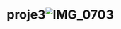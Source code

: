 # proje3![IMG_0703](https://user-images.githubusercontent.com/96688085/147409130-6b356a85-cd33-49b3-a7e6-8d1622823a98.jpg)
